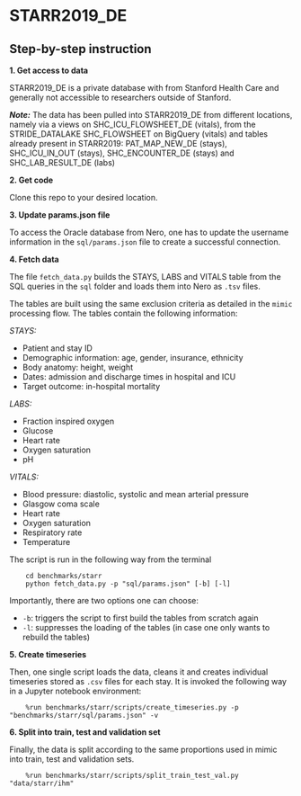 # STARR2019_DE

## Step-by-step instruction

**1. Get access to data**

STARR2019_DE is a private database with from Stanford Health Care and generally not accessible
to researchers outside of Stanford. 

***Note:*** The data has been pulled into STARR2019_DE from different locations, namely via a views 
on SHC_ICU_FLOWSHEET_DE (vitals), from the STRIDE_DATALAKE SHC_FLOWSHEET on BigQuery (vitals) and
tables already present in STARR2019: PAT_MAP_NEW_DE (stays), SHC_ICU_IN_OUT (stays),
SHC_ENCOUNTER_DE (stays) and SHC_LAB_RESULT_DE (labs)
   
**2. Get code**
    
Clone this repo to your desired location.

    
**3. Update params.json file**

To access the Oracle database from Nero, one has to update the username information
in the `sql/params.json` file to create a successful connection.


**4. Fetch data**

The file `fetch_data.py` builds the STAYS, LABS and VITALS table from the SQL queries
in the `sql` folder and loads them into Nero as `.tsv` files.

The tables are built using the same exclusion criteria as detailed in the `mimic`
processing flow. The tables contain the following information:

*STAYS:*
- Patient and stay ID
- Demographic information: age, gender, insurance, ethnicity
- Body anatomy: height, weight
- Dates: admission and discharge times in hospital and ICU
- Target outcome: in-hospital mortality
    
*LABS:*
- Fraction inspired oxygen
- Glucose
- Heart rate
- Oxygen saturation
- pH
    
*VITALS:*
- Blood pressure: diastolic, systolic and mean arterial pressure
- Glasgow coma scale
- Heart rate
- Oxygen saturation
- Respiratory rate
- Temperature
    
The script is run in the following way from the terminal

        cd benchmarks/starr
        python fetch_data.py -p "sql/params.json" [-b] [-l]

Importantly, there are two options one can choose:
- `-b`: triggers the script to first build the tables from scratch again
- `-l`: suppresses the loading of the tables (in case one only wants to rebuild the tables)


**5. Create timeseries**

Then, one single script loads the data, cleans it and creates individual timeseries
stored as `.csv` files for each stay. It is invoked the following way in a Jupyter notebook environment: 

        %run benchmarks/starr/scripts/create_timeseries.py -p "benchmarks/starr/sql/params.json" -v

**6. Split into train, test and validation set**

Finally, the data is split according to the same proportions used in mimic into train, test
and validation sets. 

        %run benchmarks/starr/scripts/split_train_test_val.py "data/starr/ihm"
        
        
